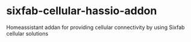 # sixfab-cellular-hassio-addon
Homeassistant addan for providing cellular connectivity by using Sixfab cellular solutions
